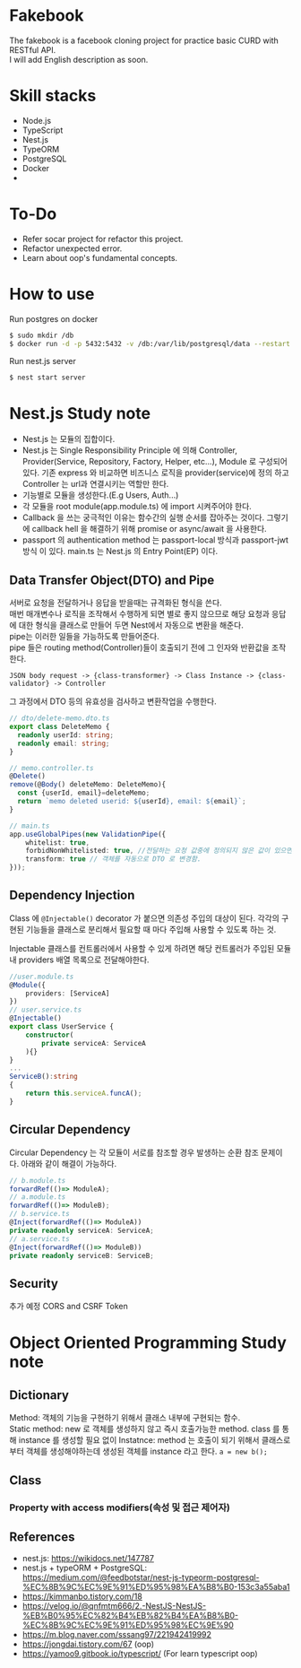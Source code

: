# Fakebook
The fakebook is a facebook cloning project for practice basic CURD with RESTful API.  
I will add English description as soon.

# Skill stacks
* Node.js
* TypeScript
* Nest.js
* TypeORM
* PostgreSQL
* Docker
* 
# To-Do
* Refer socar project for refactor this project.
* Refactor unexpected error.
* Learn about oop's fundamental concepts.

# How to use 
Run postgres on docker
```bash
$ sudo mkdir /db
$ docker run -d -p 5432:5432 -v /db:/var/lib/postgresql/data --restart unless-stopped -e POSTGRES_USER="fakebook" -e POSTGRES_PASSWORD="temppass" -e PGDATA=/var/lib/postgresql/data/pgdata --name fakebook postgres
```
Run nest.js server
```bash
$ nest start server
```

# Nest.js Study note
* Nest.js 는 모듈의 집합이다.
* Nest.js 는 Single Responsibility Principle 에 의해 Controller, Provider(Service, Repository, Factory, Helper, etc...), Module 로 구성되어 있다. 기존 express 와 비교하면 비즈니스 로직을 provider(service)에 정의 하고 Controller 는 url과 연결시키는 역할만 한다.
* 기능별로 모듈을 생성한다.(E.g Users, Auth...) 
* 각 모듈을 root module(app.module.ts) 에 import 시켜주어야 한다.
* Callback 을 쓰는 궁극적인 이유는 함수간의 실행 순서를 잡아주는 것이다. 그렇기에 callback hell 을 해결하기 위해 promise or async/await 을 사용한다.
* passport 의 authentication method 는 passport-local 방식과 passport-jwt 방식 이 있다.
main.ts 는 Nest.js 의 Entry Point(EP) 이다. 

## Data Transfer Object(DTO) and Pipe
서버로 요청을 전달하거나 응답을 받을때는 규격화된 형식을 쓴다.  
매번 매개변수나 로직을 조작해서 수행하게 되면 별로 좋지 않으므로 해당 요청과 응답에 대한 형식을 클래스로 만들어 두면 Nest에서 자동으로 변환을 해준다.  
pipe는 이러한 일들을 가능하도록 만들어준다.  
pipe 들은 routing method(Controller)들이 호출되기 전에 그 인자와 반환값을 조작한다.
```text
JSON body request -> {class-transformer} -> Class Instance -> {class-validator} -> Controller  
```
그 과정에서 DTO 등의 유효성을 검사하고 변환작업을 수행한다.  

```ts
// dto/delete-memo.dto.ts
export class DeleteMemo {
  readonly userId: string;
  readonly email: string;
}

// memo.controller.ts
@Delete()
remove(@Body() deleteMemo: DeleteMemo){
  const {userId, email}=deleteMemo;
  return `memo deleted userid: ${userId}, email: ${email}`;
}

// main.ts
app.useGlobalPipes(new ValidationPipe({
    whitelist: true,
    forbidNonWhitelisted: true, //전달하는 요청 값중에 정의되지 않은 값이 있으면 error 발생. 
    transform: true // 객체를 자동으로 DTO 로 변경함.
}));

```

## Dependency Injection
Class 에 `@Injectable()` decorator 가 붙으면 의존성 주입의 대상이 된다.
각각의 구현된 기능들을 클래스로 분리해서 필요할 때 마다 주입해 사용할 수 있도록 하는 것.

Injectable 클래스를 컨트롤러에서 사용할 수 있게 하려면 해당 컨트롤러가 주입된 모듈 내 providers 배열 목록으로 전달해야한다.
```ts
//user.module.ts
@Module({
    providers: [ServiceA]
})
// user.service.ts
@Injectable()
export class UserService {
    constructor(
        private serviceA: ServiceA
    ){}
}
...
ServiceB():string
{
    return this.serviceA.funcA();
}

```

## Circular Dependency
Circular Dependency 는 각 모듈이 서로를 참조할 경우 발생하는 순환 참조 문제이다.
아래와 같이 해결이 가능하다.
```ts
// b.module.ts
forwardRef(()=> ModuleA);
// a.module.ts
forwardRef(()=> ModuleB);
// b.service.ts
@Inject(forwardRef(()=> ModuleA))
private readonly serviceA: ServiceA;
// a.service.ts
@Inject(forwardRef(()=> ModuleB))
private readonly serviceB: ServiceB;
```

## Security
추가 예정
CORS and CSRF Token

# Object Oriented Programming Study note
## Dictionary
Method: 객체의 기능을 구현하기 위해서 클래스 내부에 구현되는 함수.  
Static method: new 로 객체를 생성하지 않고 즉시 호출가능한 method. class 를 통해 instance 를 생성할 필요 없이 
Instatnce: method 는 호출이 되기 위해서 클래스로부터 객체를 생성해야하는데 생성된 객체를 instance 라고 한다. `a = new b();`
## Class
### Property with access modifiers(속성 및 접근 제어자)



## References
* nest.js: https://wikidocs.net/147787
* nest.js + typeORM + PostgreSQL: https://medium.com/@feedbotstar/nest-js-typeorm-postgresql-%EC%8B%9C%EC%9E%91%ED%95%98%EA%B8%B0-153c3a55aba1
* https://kimmanbo.tistory.com/18
* https://velog.io/@qnfmtm666/2.-NestJS-NestJS-%EB%B0%95%EC%82%B4%EB%82%B4%EA%B8%B0-%EC%8B%9C%EC%9E%91%ED%95%98%EC%9E%90
* https://m.blog.naver.com/sssang97/221942419992 
* https://jongdai.tistory.com/67 (oop)
* https://yamoo9.gitbook.io/typescript/ (For learn typescript oop)

